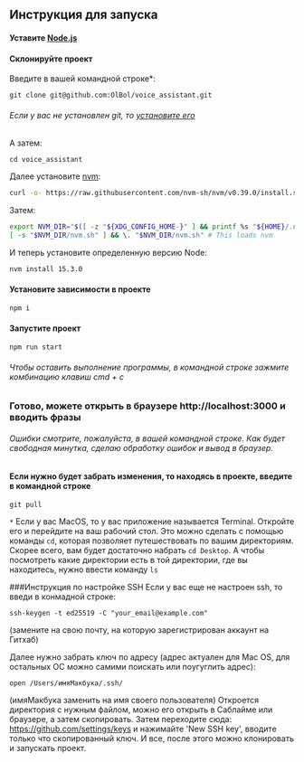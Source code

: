 ## Инструкция для запуска
#### Уставите [Node.js](https://nodejs.org/ru/download/)
#### Склонируйте проект
Введите в вашей командной строке*:

    git clone git@github.com:OlBol/voice_assistant.git
###### Если у вас не установлен git, то [установите его](https://git-scm.com/downloads)
А затем:

    cd voice_assistant
Далее установите [nvm](https://github.com/nvm-sh/nvm):
```sh
curl -o- https://raw.githubusercontent.com/nvm-sh/nvm/v0.39.0/install.sh | bash
```
Затем:
```sh
export NVM_DIR="$([ -z "${XDG_CONFIG_HOME-}" ] && printf %s "${HOME}/.nvm" || printf %s "${XDG_CONFIG_HOME}/nvm")"
[ -s "$NVM_DIR/nvm.sh" ] && \. "$NVM_DIR/nvm.sh" # This loads nvm
```

И теперь установите определенную версию Node:

    nvm install 15.3.0

#### Установите зависимости в проекте
    npm i

#### Запустите проект
    npm run start
###### Чтобы оставить выполнение программы, в командной строке зажмите комбинацию клавиш cmd + с

### Готово, можете открыть в браузере http://localhost:3000 и вводить фразы
###### Ошибки смотрите, пожалуйста, в вашей командной строке. Как будет свободная минутка, сделаю обработку ошибок и вывод в браузер.

#### Если нужно будет забрать изменения, то находясь в проекте, введите в командной строке
    git pull

`*` Если у вас MacOS, то у вас приложение называется Terminal. Откройте его и перейдите на ваш рабочий стол. Это можно сделать с помощью команды `cd`, которая позволяет путешествовать по вашим директориям.
Скорее всего, вам будет достаточно набрать `cd Desktop`. А чтобы посмотреть какие директории есть в той директории, где вы находитесь, нужно ввести команду `ls`


###Инструкция по настройке SSH
Если у вас еще не настроен ssh, то введи в конмадной строке:

    ssh-keygen -t ed25519 -C "your_email@example.com"
(замените на свою почту, на которую зарегистрирован аккаунт на Гитхаб)

Далее нужно забрать ключ по адресу (адрес актуален для Mac OS, для остальных ОС можно самими поискать или поугуглить адрес):
    
    open /Users/имяМакбука/.ssh/
(имяМакбука заменить на имя своего пользователя)
Откроется директория с нужным файлом, можно его открыть в Саблайме или браузере, а затем скопировать.
Затем переходите сюда: https://github.com/settings/keys и нажимайте 'New SSH key', вводите только что скопированный ключ.
И все, после этого можно клонировать и запускать проект.
